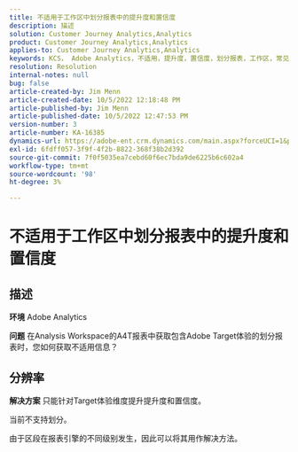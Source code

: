```yaml
---
title: 不适用于工作区中划分报表中的提升度和置信度
description: 描述
solution: Customer Journey Analytics,Analytics
product: Customer Journey Analytics,Analytics
applies-to: Customer Journey Analytics,Analytics
keywords: KCS， Adobe Analytics，不适用，提升度，置信度，划分报表，工作区，常见问题解答
resolution: Resolution
internal-notes: null
bug: false
article-created-by: Jim Menn
article-created-date: 10/5/2022 12:18:48 PM
article-published-by: Jim Menn
article-published-date: 10/5/2022 12:47:53 PM
version-number: 3
article-number: KA-16385
dynamics-url: https://adobe-ent.crm.dynamics.com/main.aspx?forceUCI=1&pagetype=entityrecord&etn=knowledgearticle&id=49ac8ed8-a744-ed11-bba1-000d3a3064b8
exl-id: 6fdff057-3f9f-4f2b-8822-368f38b2d392
source-git-commit: 7f0f5035ea7cebd60f6ec7bda9de6225b6c602a4
workflow-type: tm+mt
source-wordcount: '98'
ht-degree: 3%

---
```


# 不适用于工作区中划分报表中的提升度和置信度

## 描述


<b>环境</b>
Adobe Analytics

<b>问题</b>
在Analysis Workspace的A4T报表中获取包含Adobe Target体验的划分报表时，您如何获取不适用信息？


## 分辨率


<b>解决方案</b>
只能针对Target体验维度提升提升度和置信度。

当前不支持划分。

由于区段在报表引擎的不同级别发生，因此可以将其用作解决方法。
